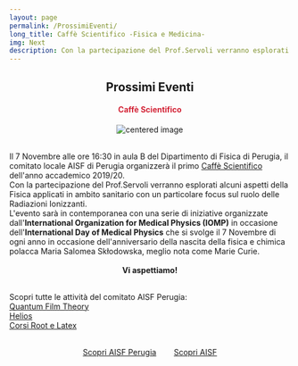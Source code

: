 ```yaml
---
layout: page
permalink: /ProssimiEventi/
long_title: Caffè Scientifico -Fisica e Medicina-
img: Next
description: Con la partecipazione del Prof.Servoli verranno esplorati alcuni aspetti della Fisica applicati in ambito sanitario  con un particolare focus sul ruolo delle Radiazioni Ionizzanti.
---
```


<center><h2><b> Prossimi Eventi </b></h2></center>
<center><h4><b><font style="color:rgb(211, 35, 54);">Caffè Scientifico</font></b></h4></center>

 <figure>
<center>
    <img src="/perugia/img/medicina.png" alt="centered image" style="max-width:70%"
    height="auto" width="auto" class="responsive" >
</center>
</figure>

<section>

<br>
Il 7 Novembre alle ore 16:30 in aula B del Dipartimento di Fisica di Perugia, il comitato locale AISF di Perugia organizzerà il primo <a href="/perugia/CaffèScientifico"> Caffè Scientifico</a> dell'anno accademico 2019/20. <br>Con la partecipazione del Prof.Servoli verranno esplorati alcuni aspetti della Fisica applicati in ambito sanitario con un particolare focus sul ruolo delle Radiazioni Ionizzanti.<br>
L'evento sarà in contemporanea con una serie di iniziative organizzate dall'<b>International Organization for Medical Physics (IOMP)</b> in occasione dell'<b>International Day of Medical Physics</b> che si svolge  il 7 Novembre di ogni anno in occasione dell'anniversario della nascita della fisica e chimica polacca Maria Salomea Skłodowska, meglio nota come Marie Curie. <br><br>
<center><b>Vi aspettiamo!</b></center><br>

Scopri tutte le attività del comitato AISF Perugia:<br>
<a href="/perugia/QFT"> Quantum Film Theory</a> <br>
<a href="/perugia/Helios"> Helios</a> <br>
<a href="/perugia/Corsi"> Corsi Root e Latex</a> <br><br>

<center>
<a href="/perugia/"> Scopri AISF Perugia</a>&nbsp; &nbsp; &nbsp; &nbsp;
<a href="http://ai-sf.it">Scopri AISF</a>
</center>

</section>
